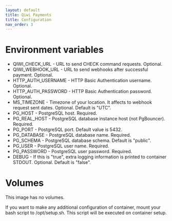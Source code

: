 ```yaml
---
layout: default
title: Qiwi Payments
title: Configuration
nav_order: 3
---
```


Environment variables
=====================

- QIWI_CHECK_URL - URL to send CHECK command requests. Optional.
- QIWI_WEBHOOK_URL - URL to send webhooks after successful payment. Optional.
- HTTP_AUTH_USERNAME - HTTP Basic Authentication username. Optional.
- HTTP_AUTH_PASSWORD - HTTP Basic Authentication password. Optional.
- MS_TIMEZONE - Timezone of your location. It affects to webhook request sent dates.  Optional. Default is "UTC".
- PG_HOST - PostgreSQL host. Required.
- PG_REAL_HOST - PostgreSQL database instance host (not PgBouncer). Required.
- PG_PORT - PostgreSQL port. Default value is 5432.
- PG_DATABASE - PostgreSQL database name. Required.
- PG_SCHEMA - PostgreSQL database schema. Default is "public".
- PG_USER - PostgreSQL user name. Required.
- PG_PASSWORD - PostgreSQL user password. Required.
- DEBUG - If this is "true", extra logging information is printed to container STDOUT. Optional. Default is "false".

Volumes
=======

This image has no volumes.

If you want to make any additional configuration of container, mount your bash script to /opt/setup.sh. This script will be executed on container setup.

